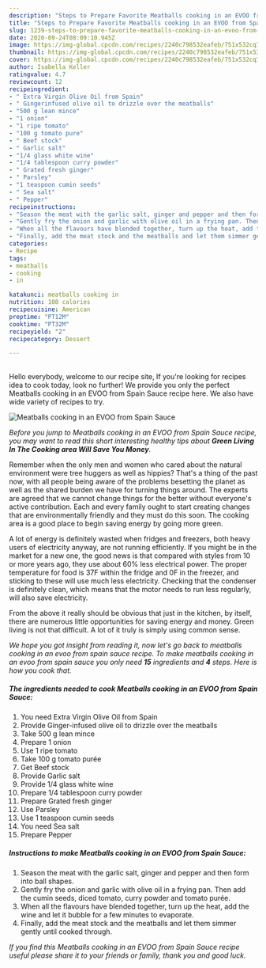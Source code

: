 ```yaml
---
description: "Steps to Prepare Favorite Meatballs cooking in an EVOO from Spain Sauce"
title: "Steps to Prepare Favorite Meatballs cooking in an EVOO from Spain Sauce"
slug: 1239-steps-to-prepare-favorite-meatballs-cooking-in-an-evoo-from-spain-sauce
date: 2020-09-24T08:09:10.945Z
image: https://img-global.cpcdn.com/recipes/2240c798532eafeb/751x532cq70/meatballs-cooking-in-an-evoo-from-spain-sauce-recipe-main-photo.jpg
thumbnail: https://img-global.cpcdn.com/recipes/2240c798532eafeb/751x532cq70/meatballs-cooking-in-an-evoo-from-spain-sauce-recipe-main-photo.jpg
cover: https://img-global.cpcdn.com/recipes/2240c798532eafeb/751x532cq70/meatballs-cooking-in-an-evoo-from-spain-sauce-recipe-main-photo.jpg
author: Isabella Keller
ratingvalue: 4.7
reviewcount: 12
recipeingredient:
- " Extra Virgin Olive Oil from Spain"
- " Gingerinfused olive oil to drizzle over the meatballs"
- "500 g lean mince"
- "1 onion"
- "1 ripe tomato"
- "100 g tomato pure"
- " Beef stock"
- " Garlic salt"
- "1/4 glass white wine"
- "1/4 tablespoon curry powder"
- " Grated fresh ginger"
- " Parsley"
- "1 teaspoon cumin seeds"
- " Sea salt"
- " Pepper"
recipeinstructions:
- "Season the meat with the garlic salt, ginger and pepper and then form into ball shapes."
- "Gently fry the onion and garlic with olive oil in a frying pan. Then add the cumin seeds, diced tomato, curry powder and tomato purée."
- "When all the flavours have blended together, turn up the heat, add the wine and let it bubble for a few minutes to evaporate."
- "Finally, add the meat stock and the meatballs and let them simmer gently until cooked through."
categories:
- Recipe
tags:
- meatballs
- cooking
- in

katakunci: meatballs cooking in 
nutrition: 108 calories
recipecuisine: American
preptime: "PT12M"
cooktime: "PT32M"
recipeyield: "2"
recipecategory: Dessert

---
```

<br>
Hello everybody, welcome to our recipe site, If you're looking for recipes idea to cook today, look no further! We provide you only the perfect Meatballs cooking in an EVOO from Spain Sauce recipe here. We also have wide variety of recipes to try.
<br>


![Meatballs cooking in an EVOO from Spain Sauce](https://img-global.cpcdn.com/recipes/2240c798532eafeb/751x532cq70/meatballs-cooking-in-an-evoo-from-spain-sauce-recipe-main-photo.jpg)

<i>Before you jump to Meatballs cooking in an EVOO from Spain Sauce recipe, you may want to read this short interesting healthy tips about 
<strong>Green Living In The Cooking area Will Save You Money</strong>.</i>
</br>

Remember when the only men and women who cared about the natural environment were tree huggers as well as hippies? That's a thing of the past now, with all people being aware of the problems besetting the planet as well as the shared burden we have for turning things around. The experts are agreed that we cannot change things for the better without everyone's active contribution. Each and every family ought to start creating changes that are environmentally friendly and they must do this soon. The cooking area is a good place to begin saving energy by going more green.

A lot of energy is definitely wasted when fridges and freezers, both heavy users of electricity anyway, are not running efficiently. If you might be in the market for a new one, the good news is that compared with styles from 10 or more years ago, they use about 60% less electrical power. The proper temperature for food is 37F within the fridge and 0F in the freezer, and sticking to these will use much less electricity. Checking that the condenser is definitely clean, which means that the motor needs to run less regularly, will also save electricity.

From the above it really should be obvious that just in the kitchen, by itself, there are numerous little opportunities for saving energy and money. Green living is not that difficult. A lot of it truly is simply using common sense.


<i>We hope you got insight from reading it, now let's go back to meatballs cooking in an evoo from spain sauce recipe. To make meatballs cooking in an evoo from spain sauce you only need <strong>15</strong> ingredients and <strong>4</strong> steps. Here is how you cook that.
</i>

##### The ingredients needed to cook Meatballs cooking in an EVOO from Spain Sauce:

1. You need  Extra Virgin Olive Oil from Spain
1. Provide  Ginger-infused olive oil to drizzle over the meatballs
1. Take 500 g lean mince
1. Prepare 1 onion
1. Use 1 ripe tomato
1. Take 100 g tomato purée
1. Get  Beef stock
1. Provide  Garlic salt
1. Provide 1/4 glass white wine
1. Prepare 1/4 tablespoon curry powder
1. Prepare  Grated fresh ginger
1. Use  Parsley
1. Use 1 teaspoon cumin seeds
1. You need  Sea salt
1. Prepare  Pepper


##### Instructions to make Meatballs cooking in an EVOO from Spain Sauce:

1. Season the meat with the garlic salt, ginger and pepper and then form into ball shapes.
1. Gently fry the onion and garlic with olive oil in a frying pan. Then add the cumin seeds, diced tomato, curry powder and tomato purée.
1. When all the flavours have blended together, turn up the heat, add the wine and let it bubble for a few minutes to evaporate.
1. Finally, add the meat stock and the meatballs and let them simmer gently until cooked through.


<i>If you find this Meatballs cooking in an EVOO from Spain Sauce recipe useful please share it to your friends or family, thank you and good luck.</i>

